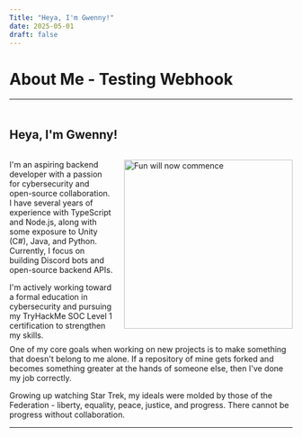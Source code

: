 ```yaml
---
Title: "Heya, I'm Gwenny!"
date: 2025-05-01
draft: false
---
```

# About Me - Testing Webhook

---

<h2 class="post-title" style="padding-top: 20px">Heya, I'm Gwenny!</h2>

<div style="display: flex; align-items: flex-start; gap: 20px; padding-top: 15px; margin-bottom:-20px">
<div style="flex: 1;">
I'm an aspiring backend developer with a passion for cybersecurity and open-source collaboration. I have several years of experience with TypeScript and Node.js, along with some exposure to Unity (C#), Java, and Python. Currently, I focus on building Discord bots and open-source backend APIs.

I'm actively working toward a formal education in cybersecurity and pursuing my TryHackMe SOC Level 1 certification to strengthen my skills.
</div>
<div style="flex: 0 0 auto;">
<img src="https://cdn.unimatrix-01.dev/images/portfolio/fun_will_now_commence.gif" alt="Fun will now commence" style="width: 300px;">
</div>
</div>

One of my core goals when working on new projects is to make something that doesn't belong to me alone. If a repository of mine gets forked and becomes something greater at the hands of someone else, then I've done my job correctly.

Growing up watching Star Trek, my ideals were molded by those of the Federation - liberty, equality, peace, justice, and progress. There cannot be progress without collaboration.

---

